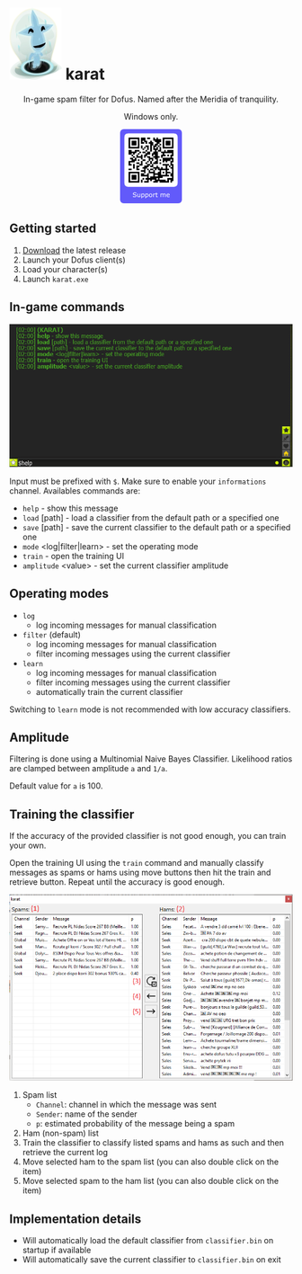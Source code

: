 # ![](res/karat.webp) karat

<p align=center>In-game spam filter for Dofus. Named after the Meridia of tranquility.</p>

<p align=center>Windows only.</p>

<p align=center><a href="https://donate.stripe.com/7sI6rK74C7Wk2C46oo"><img src="https://github.com/Airtz/karat/blob/main/res/support.png" width=110 height=132/></a></p>

## Getting started

1. [Download](https://github.com/Airtz/karat/releases) the latest release
2. Launch your Dofus client(s)
3. Load your character(s)
4. Launch `karat.exe`

## In-game commands

<p align=center><img src="https://github.com/Airtz/karat/blob/main/res/help.png"/></p>

Input must be prefixed with `$`. Make sure to enable your `informations` channel. Availables commands are:

* `help` - show this message
* `load` [path] - load a classifier from the default path or a specified one
* `save` [path] - save the current classifier to the default path or a specified one
* `mode` &lt;log|filter|learn&gt; - set the operating mode
* `train` - open the training UI
* `amplitude` &lt;value&gt; - set the current classifier amplitude

## Operating modes

* `log`
   * log incoming messages for manual classification
* `filter` (default)
   * log incoming messages for manual classification
   * filter incoming messages using the current classifier
* `learn`
   * log incoming messages for manual classification
   * filter incoming messages using the current classifier
   * automatically train the current classifier

Switching to `learn` mode is not recommended with low accuracy classifiers.

## Amplitude

Filtering is done using a Multinomial Naive Bayes Classifier. Likelihood ratios are clamped between amplitude `a` and `1/a`.

Default value for `a` is 100.

## Training the classifier

If the accuracy of the provided classifier is not good enough, you can train your own.

Open the training UI using the `train` command and manually classify messages as spams or hams using move buttons then hit the train and retrieve button. Repeat until the accuracy is good enough.

<p align=center><img src="https://github.com/Airtz/karat/blob/main/res/ui.png"/></p>

1. Spam list
    * `Channel`: channel in which the message was sent
    * `Sender`: name of the sender
    * `p`: estimated probability of the message being a spam
3. Ham (non-spam) list
4. Train the classifier to classify listed spams and hams as such and then retrieve the current log
5. Move selected ham to the spam list (you can also double click on the item)
6. Move selected spam to the ham list (you can also double click on the item)

## Implementation details

* Will automatically load the default classifier from `classifier.bin` on startup if available
* Will automatically save the current classifier to `classifier.bin` on exit

